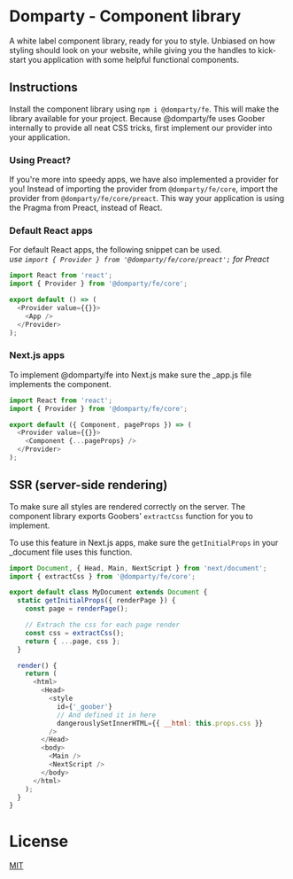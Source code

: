 # Domparty - Component library

A white label component library, ready for you to style. Unbiased on how styling should look on your
website, while giving you the handles to kick-start you application with some helpful functional components.

## Instructions

Install the component library using `npm i @domparty/fe`. This will make the library available for your project.
Because @domparty/fe uses Goober internally to provide all neat CSS tricks, first implement our provider into your application.

### Using Preact?

If you're more into speedy apps, we have also implemented a provider for you! Instead of importing the provider from `@domparty/fe/core`,
import the provider from `@domparty/fe/core/preact`. This way your application is using the Pragma from Preact, instead of React.

### Default React apps

For default React apps, the following snippet can be used.  
_use `import { Provider } from '@domparty/fe/core/preact';` for Preact_

```javascript
import React from 'react';
import { Provider } from '@domparty/fe/core';

export default () => (
  <Provider value={{}}>
    <App />
  </Provider>
);
```

### Next.js apps

To implement @domparty/fe into Next.js make sure the \_app.js file implements the <Provider /> component.

```javascript
import React from 'react';
import { Provider } from '@domparty/fe/core';

export default ({ Component, pageProps }) => (
  <Provider value={{}}>
    <Component {...pageProps} />
  </Provider>
);
```

## SSR (server-side rendering)

To make sure all styles are rendered correctly on the server. The component library exports Goobers' `extractCss` function for you to implement.

To use this feature in Next.js apps, make sure the `getInitialProps` in your \_document file uses this function.

```javascript
import Document, { Head, Main, NextScript } from 'next/document';
import { extractCss } from '@domparty/fe/core';

export default class MyDocument extends Document {
  static getInitialProps({ renderPage }) {
    const page = renderPage();

    // Extrach the css for each page render
    const css = extractCss();
    return { ...page, css };
  }

  render() {
    return (
      <html>
        <Head>
          <style
            id={'_goober'}
            // And defined it in here
            dangerouslySetInnerHTML={{ __html: this.props.css }}
          />
        </Head>
        <body>
          <Main />
          <NextScript />
        </body>
      </html>
    );
  }
}
```

# License

[MIT](https://oss.ninja/mit/domparty/)
